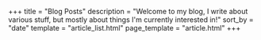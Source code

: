 +++
title = "Blog Posts"
description = "Welcome to my blog, I write about various stuff, but mostly about things I'm currently interested in!"
sort_by = "date"
template = "article_list.html"
page_template = "article.html"
+++
